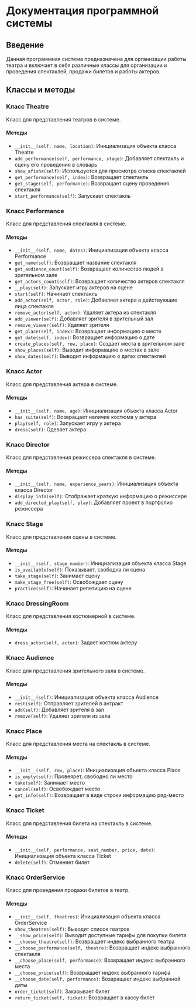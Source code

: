 # Документация программной системы
## Введение
Данная программная система предназначена для организации работы театра и включает в себя различные классы для организации и проведения спектаклей, продажи билетов и работы актеров.

## Классы и методы
### Класс Theatre
Класс для представления театров в системе.
#### Методы
- `__init__(self, name, location)`: Инициализация объекта класса Theatre
- `add_performance(self, performance, stage)`: Добавляет спектакль и сцену его проведения в словарь
- `show_afisha(self)`: Используется для просмотра списка спектаклей
- `get_performance(self, index)`: Возвращает спектакль
- `get_stage(self, performance)`: Возвращает сцену проведения спектакля
- `start_performance(self)`: Запускает спектакль

### Класс Performance
Класс для представления спектакля в системе.
#### Методы
- `__init__(self, name, dates)`: Инициализация объекта класса Performance
- `get_name(self)`: Возвращает название спектакля
- `get_audience_count(self)`: Возвращает количество людей в зрительном зале
- `get_actors_count(self)`: Возвращает количество актеров спектакля
- `__play(self)`: Запускает игру актеров на сцене
- `start(self)`: Начинает спектакль
- `add_actor(self, actor, role)`: Добавляет актера в действующие лица спектакля
- `remove_actor(self, actor)`: Удаляет актера из спектакля
- `add_viewer(self)`: Добавляет зрителя в зрительный зал
- `remove_viewer(self)`: Удаляет зрителя
- `get_place(self, index)`: Возвращает информацию о месте
- `get_date(self, index)`: Возвращает информацию о дате
- `create_places(self, row, place)`: Создает места в зрительном зале
- `show_places(self)`: Выводит информацию о местах в зале
- `show_dates(self)`: Выводит информацию о датах спектаклей


### Класс Actor
Класс для представления актера в системе.
#### Методы
- `__init__(self, name, age)`: Инициализация объекта класса Actor
- `has_suite(self)`: Возвращает наличие костюма у актера
- `play(self, role)`: Запускает игру у актера
- `dress(self)`: Одевает актера

### Класс Director
Класс для представления режиссера спектакля в системе.
#### Методы
- `__init__(self, name, experience_years)`: Инициализация объекта класса Director
- `display_info(self)`: Отображает краткую информацию о режиссере
- `add_directed_play(self, play)`: Добавляет проект в портфолио режиссера

### Класс Stage
Класс для представления сцены в системе.
#### Методы
- `__init__(self, stage_number)`: Инициализация объекта класса Stage
- `is_available(self)`: Показывает, свободна ли сцена
- `take_stage(self)`: Занимает сцену
- `make_stage_free(self)`: Освобождает сцену
- `practice(self)`: Начинает репетицию на сцене

### Класс DressingRoom
Класс для представления костюмерной в системе.
#### Методы
- `dress_actor(self, actor)`: Задает костюм актеру


### Класс Audience
Класс для представления зрительного зала в системе.
#### Методы
- `__init__(self)`: Инициализация объекта класса Audience
- `rest(self)`: Отправляет зрителей в антракт
- `add(self)`: Добавляет зрителя в зал
- `remove(self)`: Удаляет зрителя из зала

### Класс Place
Класс для представления места на спектакль в системе.
#### Методы
- `__init__(self, row, place)`: Инициализация объекта класса Place
- `is_empty(self)`: Провеярет, свободно ли место
- `take(self)`: Занимает место
- `cancel(self)`: Освобождает место
- `get_info(self)`: Возвращает в виде строки информацию ряд-место

### Класс Ticket
Класс для представления билета на спектакль в системе.
#### Методы
- `__init__(self, performance, seat_number, price, date)`: Инициализация объекта класса Ticket
- `delete(self)`: Отменяет билет

### Класс OrderService
Класс для проведения продажи билетов в театр.
#### Методы
- `__init__(self, theatres)`: Инициализация объекта класса OrderService
- `show_theatres(self)`: Выводит список театров
- `__show_price(self)`: Выводит доступные тарифы для покупки билета
- `__choose_theatre(self)`: Возвращает индекс выбранного театра
- `__choose_performance(self, theatre)`: Возвращает индекс выбранного спектакля
- `__choose_place(self, performance)`: Возвращает индекс выбранного места
- `__choose_price(self)`: Возвращает индекс выбранного тарифа
- `__choose_date(self, performance)`: Возвращает индекс выбранной даты
- `order_ticket(self)`: Заказывает билет
- `return_ticket(self, ticket)`: Возвращает в кассу билет
